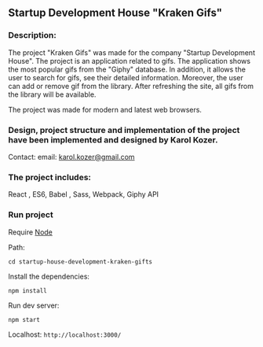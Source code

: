 ## Startup Development House "Kraken Gifs"

### Description:

The project "Kraken Gifs" was made for the company "Startup Development House".
The project is an application related to gifs. The application shows the most popular gifs from the "Giphy" database. In addition, it allows the user to search for gifs, see their detailed information. Moreover, the user can add or remove gif from the library.
After refreshing the site, all gifs from the library will be available.

The project was made for modern and latest web browsers.

### Design, project structure and implementation of the project have been implemented and designed by Karol Kozer.

Contact:
email: karol.kozer@gmail.com

### The project includes:

React , ES6, Babel , Sass, Webpack, Giphy API

### Run project

Require [Node](https://nodejs.org/en/)

Path:

```
cd startup-house-development-kraken-gifts
```

Install the dependencies:

```
npm install
```

Run dev server:

```
npm start
```

Localhost:
`http://localhost:3000/`
